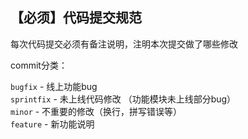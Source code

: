 ## 【必须】代码提交规范

每次代码提交必须有备注说明，注明本次提交做了哪些修改

commit分类：

`bugfix` - 线上功能bug  
`sprintfix` - 未上线代码修改 （功能模块未上线部分bug）  
`minor` - 不重要的修改（换行，拼写错误等）  
`feature` - 新功能说明
